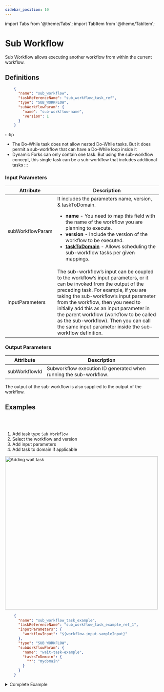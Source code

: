 ```yaml
---
sidebar_position: 10
---
```


import Tabs from '@theme/Tabs';
import TabItem from '@theme/TabItem';

# Sub Workflow

Sub Workflow allows executing another workflow from within the current workflow. 

## Definitions

```json
    {
      "name": "sub_workflow",
      "taskReferenceName": "sub_workflow_task_ref",
      "type": "SUB_WORKFLOW",
      "subWorkflowParam": {
        "name": "sub-workflow-name",
        "version": 1
      }
    }
```

:::tip
* The Do-While task does not allow nested Do-While tasks. But it does permit a sub-workflow that can have a Do-While loop inside it
* Dynamic Forks can only contain one task. But using the sub-workflow concept, this single task can be a sub-workflow that includes additional tasks
:::

### Input Parameters

| Attribute        | Description                                                                                                                                                                                                                                                                                                                                                                                                                               |
| ---------------- | ----------------------------------------------------------------------------------------------------------------------------------------------------------------------------------------------------------------------------------------------------------------------------------------------------------------------------------------------------------------------------------------------------------------------------------------- |
| subWorkflowParam | It includes the parameters name, version, & taskToDomain. <ul><li>**name** - You need to map this field with the name of the workflow you are planning to execute.</li><li>**version** - Include the version of the workflow to be executed.</li><li>**[taskToDomain](/content/developer-guides/task-to-domain)** - Allows scheduling the sub-workflow tasks per given mappings.</li></ul>                                |
| inputParameters  | The sub-workflow’s input can be coupled to the workflow’s input parameters, or it can be invoked from the output of the preceding task. For example, if you are taking the sub-workflow’s input parameter from the workflow, then you need to initially add this as an input parameter in the parent workflow (workflow to be called as the sub-workflow). Then you can call the same input parameter inside the sub-workflow definition. |

### Output Parameters

| Attribute     | Description                                                       |
| ------------- | ----------------------------------------------------------------- |
| subWorkflowId | Subworkflow execution ID generated when running the sub-workflow. |

The output of the sub-workflow is also supplied to the output of the workflow.

## Examples

<Tabs>
<TabItem value="UI" label="UI" className="paddedContent">

<div className="row">
<div className="col col--4">

<br/>
<br/>

1. Add task type `Sub Workflow`
2. Select the workflow and version
3. Add input parameters
4. Add task to domain if applicable

</div>
<div className="col">
<div className="embed-loom-video">

<p><img src="/content/img/ui-guide-subworkflow-task.png" alt="Adding wait task" width="500" height="auto"/></p>

</div>
</div>
</div>



</TabItem>
 <TabItem value="JSON" label="JSON Example">

```json
    {
      "name": "sub_workflow_task_example",
      "taskReferenceName": "sub_workflow_task_example_ref_1",
      "inputParameters": {
        "workflowInput": "${workflow.input.sampleInput}"
      },
      "type": "SUB_WORKFLOW",
      "subWorkflowParam": {
        "name": "wait-task-example",
        "tasksToDomain": {
          "*": "mydomain"
        }
      }
    }
```

</TabItem>
</Tabs>

<details><summary>Complete Example</summary>
<p>
Imagine that we have this address verification workflow:

<p align="center"><img src="/content/img/postage-rate.png" alt="Postage Rate Example" width="50%" height="auto"></img></p>

If you wanted to add this functionality to another workflow, it would be possible to copy the list of tasks into our workflow. However, a better way would be to use a sub workflow so that any future updates made to this workflow automatically reflects in all workflows that uses it.

```json
    {
      "name": "postage_rate_subworkflow",
      "taskReferenceName": "postage_rate_subworkflow_ref",
      "type": "SUB_WORKFLOW",
      "subWorkflowParam": {
        "name": "shipping_rate",
        "version": 1
      }
    }
```

<p align="center"><img src="/content/img/sub-workflow-replaced.jpg" alt="Sub Workflow Replaced" width="30%" height="auto"></img></p>

This makes our workflow more maintainable and will reflect all future changes to the **postage_rate** workflow.
</p>
</details>